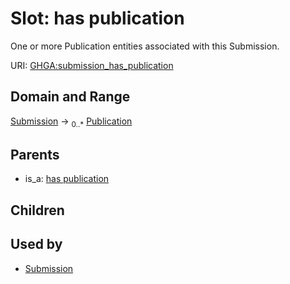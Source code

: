 
# Slot: has publication


One or more Publication entities associated with this Submission.

URI: [GHGA:submission_has_publication](https://w3id.org/GHGA/submission_has_publication)


## Domain and Range

[Submission](Submission.md) &#8594;  <sub>0..\*</sub> [Publication](Publication.md)

## Parents

 *  is_a: [has publication](has_publication.md)

## Children


## Used by

 * [Submission](Submission.md)
